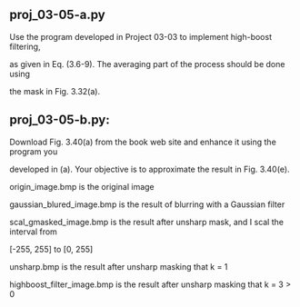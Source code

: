proj_03-05-a.py
---------------
Use the program developed in Project 03-03 to implement high-boost filtering, 

as given in Eq. (3.6-9). The averaging part of the process should be done using 

the mask in Fig. 3.32(a).


proj_03-05-b.py:
---------------
Download Fig. 3.40(a) from the book web site and enhance it using the program you 

developed in (a). Your objective is to approximate the result in Fig. 3.40(e).

origin_image.bmp is the original image

gaussian_blured_image.bmp is the result of blurring with a Gaussian filter

scal_gmasked_image.bmp is the result after unsharp mask, and I scal the interval from

[-255, 255] to [0, 255]

unsharp.bmp is the result after unsharp masking that k = 1

highboost_filter_image.bmp is the result after unsharp masking that k = 3 > 0 



